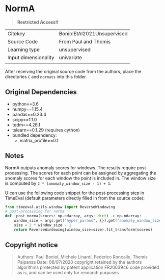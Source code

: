 # NormA

> **Restricted Access!!**

|||
| :--- | :--- |
| Citekey | BoniolEtAl2021Unsupervised |
| Source Code | From Paul and Themis |
| Learning type | unsupervised |
| Input dimensionality | univariate |
|||

After receiving the original source code from the authors, place the directories `C` and `normats` into this folder.

## Original Dependencies

- python==3.6
- numpy==1.15.4
- pandas==0.23.4
- scipy==1.1.0
- tqdm==4.28.1
- tslearn==0.1.29 (requires cython)
- bundled dependency:
  - matrix_profile==0.1

## Notes

NormA outputs anomaly scores for windows.
The results require post-processing.
The scores for each point can be assigned by aggregating the anomaly scores for each window the point is included in.
The window size is computed by `2 * (anomaly_window_size - 1) + 1`.

U can use the following code snippet for the post-processing step in TimeEval (default parameters directly filled in from the source code):

<!--BEGIN:timeeval-post-->
```python
from timeeval.utils.window import ReverseWindowing
# post-processing for norma
def _post_norma(scores: np.ndarray, args: dict) -> np.ndarray:
    window_size = args.get("hyper_params", {}).get("anomaly_window_size", 20)
    size = 2 * window_size - 1
    return ReverseWindowing(window_size=size).fit_transform(scores)
```
<!--END:timeeval-post-->

## Copyright notice

> Authors: Paul Boniol, Michele Linardi, Federico Roncallo, Themis Palpanas
> Date: 08/07/2020
> copyright retained by the authors
> algorithms protected by patent application FR2003946
> code provided as is, and can be used only for research purposes
